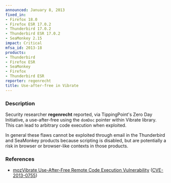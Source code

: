 ```yaml
---
announced: January 8, 2013
fixed_in:
- Firefox 18.0
- Firefox ESR 17.0.2
- Thunderbird 17.0.2
- Thunderbird ESR 17.0.2
- SeaMonkey 2.15
impact: Critical
mfsa_id: 2013-18
products:
- Thunderbird
- Firefox ESR
- SeaMonkey
- Firefox
- Thunderbird ESR
reporter: regenrecht
title: Use-after-free in Vibrate
---
```


<h3>Description</h3>

<p>Security researcher <strong>regenrecht</strong> reported, via TippingPoint's Zero Day Initiative, a use-after-free using the <code>domDoc</code> pointer within Vibrate library. This can lead to arbitrary code execution when exploited. 
</p>

<p class="note">In general these flaws cannot be exploited through email in the Thunderbird and SeaMonkey products because scripting is disabled, but are potentially a risk in browser or browser-like contexts in those products.
</p>


<h3>References</h3>

<ul>
  <li><a href="https://bugzilla.mozilla.org/show_bug.cgi?id=814027">
      mozVibrate Use-After-Free Remote Code Execution Vulnerability</a> (<a href="http://cve.mitre.org/cgi-bin/cvename.cgi?name=CVE-2013-0755" class="ex-ref">CVE-2013-0755</a>)</li>
</ul>



